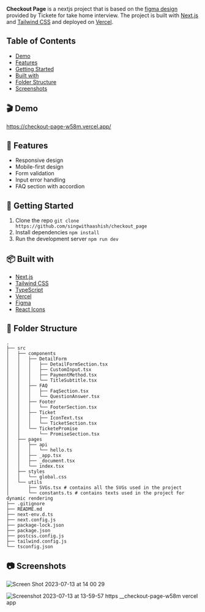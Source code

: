 **Checkout Page** is a nextjs project that is based on the [figma design](https://www.figma.com/file/g2dLOCjx050dKXg6M4OmDr/Checkout-Page?node-id=0%3A1157&mode=dev) provided by Tickete for take home interview. The project is built with [Next.js](https://nextjs.org/) and [Tailwind CSS](https://tailwindcss.com/) and deployed on [Vercel](https://vercel.com/).


## Table of Contents
- [Demo](#-demo)
- [Features](#-features)
- [Getting Started](#-getting-started)
- [Built with](#-built-with)
- [Folder Structure](#-folder-structure)
- [Screenshots](#-screenshots)

## 🎬 Demo
https://checkout-page-w58m.vercel.app/


## 🎨 Features
- Responsive design
- Mobile-first design
- Form validation
- Input error handling
- FAQ section with accordion

## 🚀 Getting Started
1. Clone the repo
```git clone https://github.com/singwithaashish/checkout_page```
2. Install dependencies
```npm install```
3. Run the development server
```npm run dev```

## 📦 Built with
- [Next.js](https://nextjs.org/)
- [Tailwind CSS](https://tailwindcss.com/)
- [TypeScript](https://www.typescriptlang.org/)
- [Vercel](https://vercel.com/)
- [Figma](https://www.figma.com/)
- [React Icons](https://react-icons.github.io/react-icons/)


## 📁 Folder Structure
```
.
├── src
│   ├── components
│   │   ├── DetailForm
│   │   │   ├── DetailFormSection.tsx 
│   │   │   ├── CustomInput.tsx
│   │   │   ├── PaymentMethod.tsx
│   │   │   └── TitleSubtitle.tsx
│   │   ├── FAQ
│   │   │   ├── FaqSection.tsx
│   │   │   └── QuestionAnswer.tsx
│   │   ├── Footer
│   │   │   └── FooterSection.tsx
│   │   ├── Ticket
│   │   │   ├── IconText.tsx
│   │   │   └── TicketSection.tsx
│   │   └── TicketePromise
│   │       └── PromiseSection.tsx
│   ├── pages
│   │   ├── api
│   │   │   └── hello.ts
│   │   ├── _app.tsx
│   │   ├── _document.tsx
│   │   └── index.tsx
│   ├── styles
│   │   └── global.css
│   └── utils
│       ├── SVGs.tsx # contains all the SVGs used in the project
│       └── constants.ts # contains texts used in the project for dynamic rendering
├── .gitignore
├── README.md
├── next-env.d.ts
├── next.config.js
├── package-lock.json
├── package.json
├── postcss.config.js
├── tailwind.config.js
└── tsconfig.json
```

## 📷 Screenshots

![Screen Shot 2023-07-13 at 14 00 29](https://github.com/singwithaashish/checkout_page/assets/52033403/5c9f071a-5a61-40f5-ac24-3f13a4603220)

![Screenshot 2023-07-13 at 13-59-57 https __checkout-page-w58m vercel app](https://github.com/singwithaashish/checkout_page/assets/52033403/faef94b4-c0e7-4cfa-b907-b6ef761bac2b)




